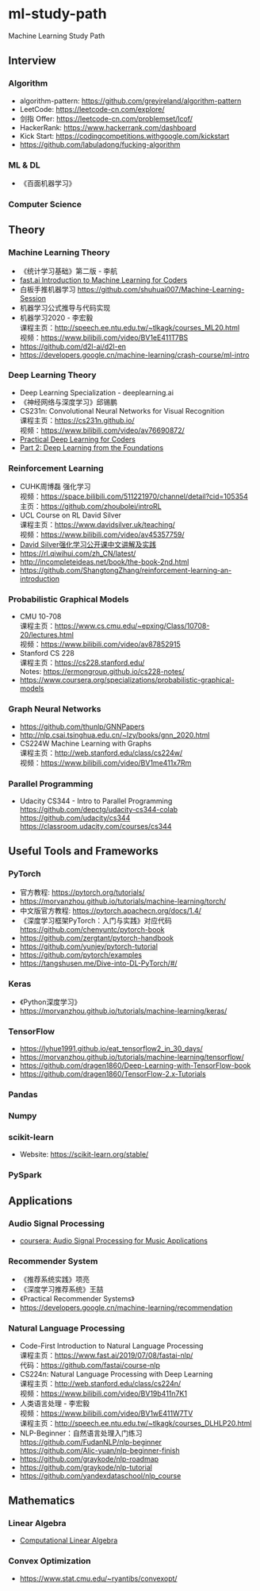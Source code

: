 # ml-study-path
Machine Learning Study Path

## Interview
### Algorithm
- algorithm-pattern: https://github.com/greyireland/algorithm-pattern
- LeetCode: https://leetcode-cn.com/explore/
- 剑指 Offer: https://leetcode-cn.com/problemset/lcof/
- HackerRank: https://www.hackerrank.com/dashboard
- Kick Start: https://codingcompetitions.withgoogle.com/kickstart
- https://github.com/labuladong/fucking-algorithm
### ML & DL
- 《百面机器学习》
### Computer Science

## Theory
### Machine Learning Theory
- 《统计学习基础》第二版 - 李航
- [fast.ai Introduction to Machine Learning for Coders](http://course18.fast.ai/ml)
- 白板手推机器学习 https://github.com/shuhuai007/Machine-Learning-Session
- 机器学习公式推导与代码实现
- 机器学习2020 - 李宏毅 \
课程主页：http://speech.ee.ntu.edu.tw/~tlkagk/courses_ML20.html \
视频：https://www.bilibili.com/video/BV1eE411T7BS
- https://github.com/d2l-ai/d2l-en
- https://developers.google.cn/machine-learning/crash-course/ml-intro

### Deep Learning Theory
- Deep Learning Specialization - deeplearning.ai
- 《神经网络与深度学习》邱锡鹏
- CS231n: Convolutional Neural Networks for Visual Recognition \
课程主页：https://cs231n.github.io/ \
视频：https://www.bilibili.com/video/av76690872/
- [Practical Deep Learning for Coders](https://course.fast.ai/)
- [Part 2: Deep Learning from the Foundations](https://course.fast.ai/part2)

### Reinforcement Learning
- CUHK周博磊 强化学习 \
视频：https://space.bilibili.com/511221970/channel/detail?cid=105354 \
主页：https://github.com/zhoubolei/introRL
- UCL Course on RL David Silver \
课程主页：https://www.davidsilver.uk/teaching/ \
视频：https://www.bilibili.com/video/av45357759/
- [David Silver强化学习公开课中文讲解及实践](https://zhuanlan.zhihu.com/reinforce)
- https://rl.qiwihui.com/zh_CN/latest/
- http://incompleteideas.net/book/the-book-2nd.html
- https://github.com/ShangtongZhang/reinforcement-learning-an-introduction

### Probabilistic Graphical Models
- CMU 10-708 \
课程主页：https://www.cs.cmu.edu/~epxing/Class/10708-20/lectures.html \
视频：https://www.bilibili.com/video/av87852915
- Stanford CS 228 \
课程主页：https://cs228.stanford.edu/  \
Notes: https://ermongroup.github.io/cs228-notes/
- https://www.coursera.org/specializations/probabilistic-graphical-models

### Graph Neural Networks
- https://github.com/thunlp/GNNPapers
- http://nlp.csai.tsinghua.edu.cn/~lzy/books/gnn_2020.html
- CS224W Machine Learning with Graphs \
课程主页：http://web.stanford.edu/class/cs224w/  \
视频：https://www.bilibili.com/video/BV1me411x7Rm

### Parallel Programming
- Udacity CS344 - Intro to Parallel Programming \
https://github.com/depctg/udacity-cs344-colab \
https://github.com/udacity/cs344 \
https://classroom.udacity.com/courses/cs344

## Useful Tools and Frameworks
### PyTorch
- 官方教程: https://pytorch.org/tutorials/
- https://morvanzhou.github.io/tutorials/machine-learning/torch/
- 中文版官方教程: https://pytorch.apachecn.org/docs/1.4/
- 《深度学习框架PyTorch：入门与实践》对应代码 https://github.com/chenyuntc/pytorch-book
- https://github.com/zergtant/pytorch-handbook
- https://github.com/yunjey/pytorch-tutorial
- https://github.com/pytorch/examples
- https://tangshusen.me/Dive-into-DL-PyTorch/#/
### Keras
- 《Python深度学习》
- https://morvanzhou.github.io/tutorials/machine-learning/keras/
### TensorFlow
- https://lyhue1991.github.io/eat_tensorflow2_in_30_days/
- https://morvanzhou.github.io/tutorials/machine-learning/tensorflow/
- https://github.com/dragen1860/Deep-Learning-with-TensorFlow-book
- https://github.com/dragen1860/TensorFlow-2.x-Tutorials
### Pandas
### Numpy
### scikit-learn
- Website: https://scikit-learn.org/stable/
### PySpark

## Applications
### Audio Signal Processing
- [coursera: Audio Signal Processing for Music Applications](https://www.coursera.org/learn/audio-signal-processing)

### Recommender System
- 《推荐系统实践》项亮
- 《深度学习推荐系统》王喆
- 《Practical Recommender Systems》
- https://developers.google.cn/machine-learning/recommendation

### Natural Language Processing
- Code-First Introduction to Natural Language Processing \
课程主页：https://www.fast.ai/2019/07/08/fastai-nlp/  \
代码：https://github.com/fastai/course-nlp
- CS224n: Natural Language Processing with Deep Learning \
课程主页：http://web.stanford.edu/class/cs224n/  \
视频：https://www.bilibili.com/video/BV19b411n7K1
- 人类语言处理 - 李宏毅 \
视频：https://www.bilibili.com/video/BV1wE411W7TV  \
课程主页：http://speech.ee.ntu.edu.tw/~tlkagk/courses_DLHLP20.html
- NLP-Beginner：自然语言处理入门练习 \
https://github.com/FudanNLP/nlp-beginner \
https://github.com/Alic-yuan/nlp-beginner-finish
- https://github.com/graykode/nlp-roadmap
- https://github.com/graykode/nlp-tutorial
- https://github.com/yandexdataschool/nlp_course

## Mathematics
### Linear Algebra
- [Computational Linear Algebra](https://github.com/fastai/numerical-linear-algebra)
### Convex Optimization
- https://www.stat.cmu.edu/~ryantibs/convexopt/
